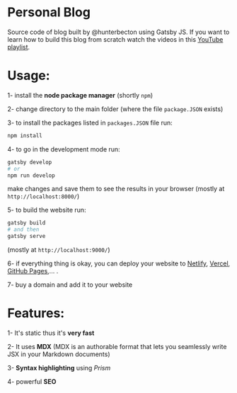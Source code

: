 # Personal Blog
Source code of blog built by @hunterbecton using Gatsby JS. If you want to learn how to build this blog from scratch watch the videos in this [YouTube playlist](https://www.youtube.com/playlist?list=PLW0RabRDhwwzVNhlOgQQgw6HJzXdM1MnT).

# Usage:
1- install the **node package manager** (shortly `npm`)

2- change directory to the main folder (where the file `package.JSON` exists)

3- to install the packages listed in `packages.JSON` file run:
```bash
npm install
```

4- to go in the development mode run:
```bash
gatsby develop
# or
npm run develop
```
make changes and save them to see the results in your browser (mostly at `http://localhost:8000/`)

5- to build the website run:
```bash
gatsby build
# and then
gatsby serve
```
(mostly at `http://localhost:9000/`)

6- if everything thing is okay, you can deploy your website to [Netlify](https://www.netlify.com), [Vercel](https://vercel.com), [GitHub Pages](githubpages),... .

7- buy a domain and add it to your website

# Features:
1- It's static thus it's **very fast**

2- It uses **MDX** (MDX is an authorable format that lets you seamlessly write JSX in your Markdown documents)

3- **Syntax highlighting** using *Prism*

4- powerful **SEO**
